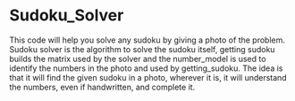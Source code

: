 # Sudoku_Solver
 This code will help you solve any sudoku by giving a photo of the problem.
 Sudoku solver is the algorithm to solve the sudoku itself, getting sudoku builds the matrix used by the solver and the number_model is used to identify the numbers in the photo and used by getting_sudoku.
 The idea is that it will find the given sudoku in a photo, wherever it is, it will understand the numbers, even if handwritten, and complete it.
